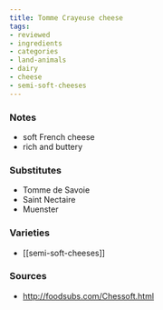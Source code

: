 ```yaml
---
title: Tomme Crayeuse cheese
tags:
- reviewed
- ingredients
- categories
- land-animals
- dairy
- cheese
- semi-soft-cheeses
---
```

### Notes
- soft French cheese
- rich and buttery

### Substitutes
- Tomme de Savoie
- Saint Nectaire
- Muenster

### Varieties
* [[semi-soft-cheeses]]

### Sources
* http://foodsubs.com/Chessoft.html
